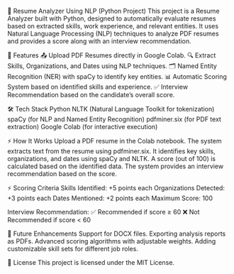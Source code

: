 📄 Resume Analyzer Using NLP (Python Project)
This project is a Resume Analyzer built with Python, designed to automatically evaluate resumes based on extracted skills, work experience, and relevant entities. It uses Natural Language Processing (NLP) techniques to analyze PDF resumes and provides a score along with an interview recommendation.

🚀 Features
📤 Upload PDF Resumes directly in Google Colab.
🔍 Extract Skills, Organizations, and Dates using NLP techniques.
🗂️ Named Entity Recognition (NER) with spaCy to identify key entities.
📊 Automatic Scoring System based on identified skills and experience.
✅ Interview Recommendation based on the candidate’s overall score.

🛠️ Tech Stack
Python
NLTK (Natural Language Toolkit for tokenization)
spaCy (for NLP and Named Entity Recognition)
pdfminer.six (for PDF text extraction)
Google Colab (for interactive execution)

⚡ How It Works
Upload a PDF resume in the Colab notebook.
The system extracts text from the resume using pdfminer.six.
It identifies key skills, organizations, and dates using spaCy and NLTK.
A score (out of 100) is calculated based on the identified data.
The system provides an interview recommendation based on the score.

⚡ Scoring Criteria
Skills Identified: +5 points each
Organizations Detected: +3 points each
Dates Mentioned: +2 points each
Maximum Score: 100

Interview Recommendation:
✅ Recommended if score ≥ 60
❌ Not Recommended if score < 60

🚀 Future Enhancements
Support for DOCX files.
Exporting analysis reports as PDFs.
Advanced scoring algorithms with adjustable weights.
Adding customizable skill sets for different job roles.

📜 License
This project is licensed under the MIT License.
